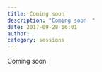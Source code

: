 ```yaml
---
title: Coming soon　
description: "Coming soon　"
date: 2017-09-28 16:01
author: 
category: sessions
---
```

Coming soon　